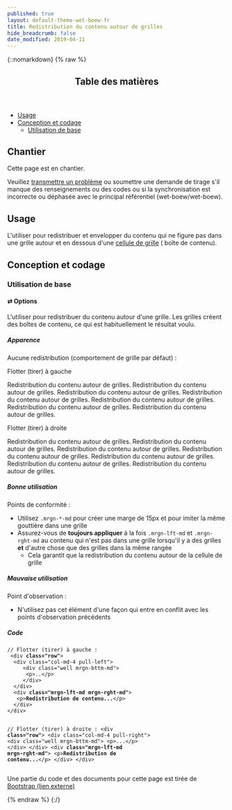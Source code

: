 ```yaml
---
published: true
layout: default-theme-wet-boew-fr
title: Redistribution du contenu autour de grilles
hide_breadcrumb: false
date_modified: 2019-04-11
---
```

{::nomarkdown}
{% raw %}
  <span class="wb-prettify all-pre"></span>
  <div class="row">
    <nav role="navigation" class="col-md-8">
      <div class="panel panel-default">
        <header class="panel-heading">
          <h2 class="panel-title">Table des matières</h2>
        </header>
        <div class="panel-body">
          <ul>
            <li><a href="#purpose">Usage</a></li>
            <li><a href="#design">Conception et codage</a>
              <ul>
                <li><a href="#basic">Utilisation de base</a>                </li>
              </ul>
            </li>
          </ul>
        </div>
      </div>
    </nav>
    <section class="col-md-4">
      <div class="panel panel-warning">
        <div class="panel-body">
          <h2 class="mrgn-tp-0 h4 text-warning"><span class="fa fa-exclamation-triangle"></span> Chantier</h2>
          <p>Cette page est en chantier.</p>
          <p>Veuillez <a href="https://github.com/wet-boew/wet-boew-styleguide/issues/new">transmettre un problème</a> ou soumettre une demande de tirage s'il manque des renseignements ou des codes ou si la synchronisation est incorrecte ou déphasée avec le principal référentiel (wet-boew/wet-boew).</p>
        </div>
      </div>
    </section>
  </div>
  <h2 id="purpose"><span class="fa-stack"><span class="fa fa-circle fa-stack-2x"></span><span class="fa fa-info fa-stack-1x fa-inverse"></span></span> Usage</h2>
  <p>L'utiliser pour redistribuer et envelopper du contenu qui ne figure pas dans une grille autour et en dessous d'une <a href="grids-fr.html">cellule de grille</a> ( boîte de contenu). </p>
  <h2 id="design"><span class="fa-stack"><span class="fa fa-circle fa-stack-2x"></span><span class="fa fa-paint-brush fa-stack-1x fa-inverse"></span></span> Conception et codage</h2>
  <h3 id="basic">Utilisation de base</h3>
  <h4 id="options"><span class="fa-stack"><span class="fa fa-circle fa-stack-2x"></span><span class="fa fa-stack-1x fa-inverse">&#8644;</span></span> Options</h4>
  <p>L'utiliser pour redistribuer du contenu autour d'une grille. Les grilles créent des boîtes de contenu, ce qui est habituellement le résultat voulu.  </p>
  <div class="row">
    <div class="col-md-4">
      <div class="panel panel-default">
        <div class="panel-body">
          <h5 class="mrgn-tp-0">Apparence</h5>
          <p>Aucune redistribution (comportement de grille par défaut) :</p>
          <div class="row">
            <div class="col-md-4 pull-left">
              <div class="well mrgn-bttm-md">
                <p>Flotter (tirer) à gauche</p>
              </div>
            </div>
            <div class="mrgn-lft-md mrgn-rght-md">
              <p>Redistribution du contenu autour de grilles. Redistribution du contenu autour de grilles. Redistribution du contenu autour de grilles. Redistribution du contenu autour de grilles. Redistribution du contenu autour de grilles. Redistribution du contenu autour de grilles. Redistribution du contenu autour de grilles. </p>
            </div>
          </div>
          <div class="row">
            <div class="col-md-4 pull-right">
              <div class="well mrgn-bttm-md">
                <p>Flotter (tirer) à droite</p>
              </div>
            </div>
            <div class="mrgn-lft-md mrgn-rght-md">
              <p>Redistribution du contenu autour de grilles. Redistribution du contenu autour de grilles. Redistribution du contenu autour de grilles. Redistribution du contenu autour de grilles. Redistribution du contenu autour de grilles. Redistribution du contenu autour de grilles. Redistribution du contenu autour de grilles. </p>
            </div>
          </div>
        </div>
      </div>
    </div>
    <div class="col-md-4">
      <h5 class="mrgn-tp-0 text-success"><span class="glyphicon glyphicon-ok-circle"></span> Bonne utilisation</h5>
      <p><span class="nowrap">Points de conformité&nbsp;:</span></p>
      <ul>
        <li>Utilisez <code>.mrgn-*-md</code> pour créer une marge de  15px  et pour imiter la même gouttière dans une grille</li>
        <li>Assurez-vous de <strong>toujours appliquer</strong> à la fois <code>.mrgn-lft-md</code> et <code>.mrgn-rght-md</code> au contenu qui n'est pas dans une grille lorsqu'il y a des grilles  <strong>et</strong> d'autre chose que des grilles dans la même rangée
              <ul>
            <li>Cela garantit que la redistribution du contenu autour de la cellule de grille</li>
          </ul>
        </li>
      </ul>
      <h5 class="mrgn-tp-0 text-danger"><span class="glyphicon glyphicon-remove-circle"></span> Mauvaise utilisation</h5>
      <p><span class="nowrap">Point d'observation&nbsp;:</span></p>
      <ul>
        <li>N'utilisez pas cet élément d'une façon qui entre en conflit avec <span class="nowrap">les points</span>  d'observation  <span class="nowrap">précédents</span></li>
      </ul>
    </div>
    <div class="col-md-4">
      <h5 class="mrgn-tp-0">Code</h5>
      <pre><code>// Flotter (tirer) à gauche :
 &lt;div <strong>class=&quot;row&quot;</strong>&gt;
  &lt;div class=&quot;col-md-4 pull-left&quot;&gt;
     &lt;div class=&quot;well mrgn-bttm-md&quot;&gt;
      &lt;p&gt;..&lt;/p&gt;
     &lt;/div&gt;
  &lt;/div&gt;
  &lt;div <strong>class=&quot;mrgn-lft-md mrgn-rght-md&quot;</strong>&gt;
   &lt;p&gt;<strong>Redistribution de contenu...</strong>&lt;/p&gt;
  &lt;/div&gt;
&lt;/div&gt;

// Flotter (tirer) à droite :
&lt;div <strong>class=&quot;row&quot;</strong>&gt;
  &lt;div class=&quot;col-md-4 pull-right&quot;&gt;
     &lt;div class=&quot;well mrgn-bttm-md&quot;&gt;
      &lt;p&gt;...&lt;/p&gt;
     &lt;/div&gt;
  &lt;/div&gt;
  &lt;div <strong>class=&quot;mrgn-lft-md mrgn-rght-md&quot;</strong>&gt;
   &lt;p&gt;<strong>Redistribution de contenu...</strong>&lt;/p&gt;
  &lt;/div&gt;
&lt;/div&gt;</code></pre>
    </div>
  </div>
  <p class="mrgn-tp-lg text-muted">Une partie du code et des documents pour cette page est tirée de <a href="https://getbootstrap.com/" >Bootstrap<span  class="wb-inv"> (lien externe)</span></a></p>
{% endraw %}
{:/}
